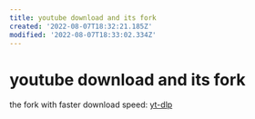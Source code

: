 ```yaml
---
title: youtube download and its fork
created: '2022-08-07T18:32:21.185Z'
modified: '2022-08-07T18:33:02.334Z'
---
```


# youtube download and its fork

the fork with faster download speed: [yt-dlp](https://github.com/yt-dlp/yt-dlp)

